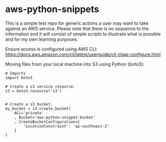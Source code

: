 # aws-python-snippets

This is a simple test repo for generic actions a user may want to take against an AWS service. Please note that there is no sequence to the information and it will consist of simple scripts to illustrate what is possible and for my own learning purposes.

Ensure access is configured using AWS CLI: https://docs.aws.amazon.com/cli/latest/userguide/cli-chap-configure.html

Moving files from your local machine into S3 using Python (boto3):
```
# Imports
import boto3

# Create a s3 service resource.
s3 = boto3.resource('s3')


# Create a s3 bucket.
my_bucket = s3.create_bucket(
    ACL='private'
    , Bucket='aws-python-snippet-bucket'
    , CreateBucketConfiguration={
        'LocationConstraint': 'ap-southeast-2'
    }
)
```
